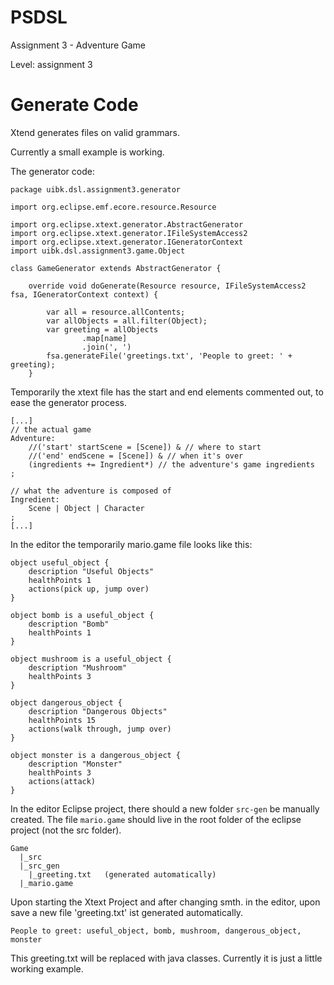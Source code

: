 # PSDSL
Assignment 3 - Adventure Game

Level: assignment 3

# Generate Code

Xtend generates files on valid grammars.

Currently a small example is working.

The generator code:


```
package uibk.dsl.assignment3.generator

import org.eclipse.emf.ecore.resource.Resource

import org.eclipse.xtext.generator.AbstractGenerator
import org.eclipse.xtext.generator.IFileSystemAccess2
import org.eclipse.xtext.generator.IGeneratorContext
import uibk.dsl.assignment3.game.Object

class GameGenerator extends AbstractGenerator {

	override void doGenerate(Resource resource, IFileSystemAccess2 fsa, IGeneratorContext context) {

		var all = resource.allContents;
		var allObjects = all.filter(Object);
		var greeting = allObjects
				.map[name]
				.join(', ')
		fsa.generateFile('greetings.txt', 'People to greet: ' + greeting);
	}
```

Temporarily the xtext file has the start and end elements commented out, to ease the generator process.

```
[...]
// the actual game
Adventure:
	//('start' startScene = [Scene]) & // where to start
	//('end' endScene = [Scene]) & // when it's over
	(ingredients += Ingredient*) // the adventure's game ingredients
;

// what the adventure is composed of
Ingredient:
	Scene | Object | Character
;
[...]
```

In the editor the temporarily mario.game file looks like this:

```
object useful_object {
	description "Useful Objects"
	healthPoints 1
	actions(pick up, jump over)
}

object bomb is a useful_object {
	description "Bomb"
	healthPoints 1
}                 

object mushroom is a useful_object {
	description "Mushroom"
	healthPoints 3
}

object dangerous_object {
	description "Dangerous Objects"
	healthPoints 15
	actions(walk through, jump over)
}

object monster is a dangerous_object {
	description "Monster"
	healthPoints 3
	actions(attack)
}
```

In the editor Eclipse project, there should a new folder `src-gen` be manually created. The file `mario.game` should live in the root folder of the eclipse project (not the src folder).

```
Game
  |_src
  |_src_gen
    |_greeting.txt   (generated automatically)
  |_mario.game
```

Upon starting the Xtext Project and after changing smth. in the editor, upon save a new file 'greeting.txt' ist generated automatically.

```
People to greet: useful_object, bomb, mushroom, dangerous_object, monster
```

This greeting.txt will be replaced with java classes. Currently it is just a little working example.
